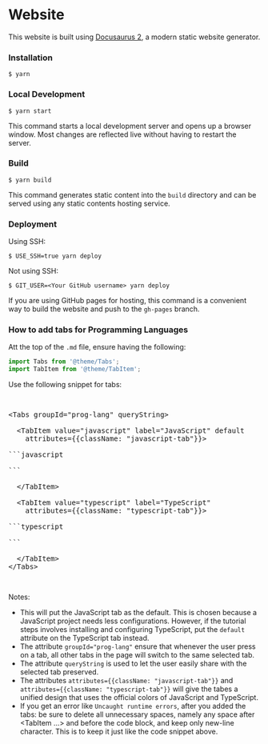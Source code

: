 # Website

This website is built using [Docusaurus 2](https://docusaurus.io/), a modern static website generator.

### Installation

```
$ yarn
```

### Local Development

```
$ yarn start
```

This command starts a local development server and opens up a browser window. Most changes are reflected live without having to restart the server.

### Build

```
$ yarn build
```

This command generates static content into the `build` directory and can be served using any static contents hosting service.

### Deployment

Using SSH:

```
$ USE_SSH=true yarn deploy
```

Not using SSH:

```
$ GIT_USER=<Your GitHub username> yarn deploy
```

If you are using GitHub pages for hosting, this command is a convenient way to build the website and push to the `gh-pages` branch.


### How to add tabs for Programming Languages

Att the top of the `.md` file, ensure having the following: 

```js
import Tabs from '@theme/Tabs';
import TabItem from '@theme/TabItem';
```

Use the following snippet for tabs:

<pre>
<xmp lang=html>
<Tabs groupId="prog-lang" queryString>

  <TabItem value="javascript" label="JavaScript" default 
  	attributes={{className: "javascript-tab"}}>

```javascript

```

  </TabItem>
  
  <TabItem value="typescript" label="TypeScript"
  	attributes={{className: "typescript-tab"}}>

```typescript

```

  </TabItem>
</Tabs>
</xmp>
</pre>

Notes: 
- This will put the JavaScript tab as the default. This is chosen because a JavaScript project needs less configurations. However, if the tutorial steps involves installing and configuring TypeScript, put the `default` attribute on the TypeScript tab instead.
- The attribute `groupId="prog-lang"` ensure that whenever the user press on a tab, all other tabs in the page will switch to the same selected tab.
- The attribute `queryString` is used to let the user easily share with the selected tab preserved.
- The attributes `attributes={{className: "javascript-tab"}}` and `attributes={{className: "typescript-tab"}}` will give the tabes a unified design that uses the official colors of JavaScript and TypeScript.
- If you get an error like `Uncaught runtime errors`, after you added the tabs: be sure to delete all unnecessary spaces, namely any space after <TabItem ...> and before the code block, and keep only new-line character. This is to keep it just like the code snippet above.